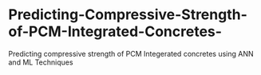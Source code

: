 # Predicting-Compressive-Strength-of-PCM-Integrated-Concretes-
Predicting compressive strength of PCM Integerated concretes using ANN and ML Techniques
